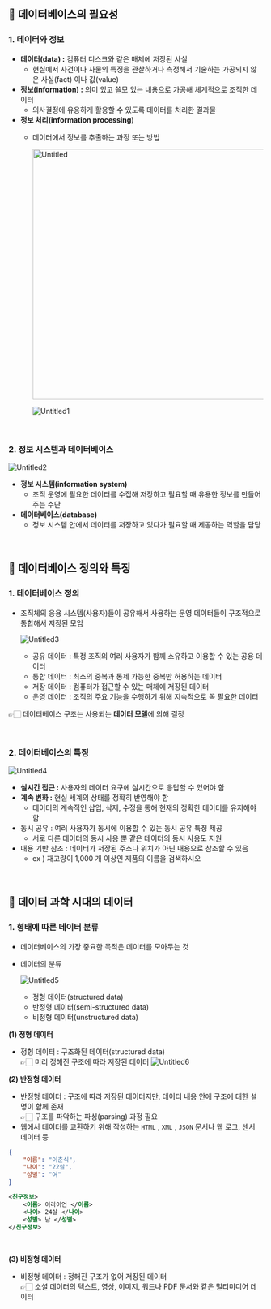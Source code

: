 ## 💭 데이터베이스의 필요성
### 1. 데이터와 정보

- **데이터(data) :** 컴퓨터 디스크와 같은 매체에 저장된 사실
    - 현실에서 사건이나 사물의 특징을 관찰하거나 측정해서 기술하는 가공되지 않은 사실(fact) 이나 값(value)
- **정보(information) :** 의미 있고 쓸모 있는 내용으로 가공해 체계적으로 조직한 데이터
    - 의사결정에 유용하게 활용할 수 있도록 데이터를 처리한 결과물
- **정보 처리(information processing)**
    - 데이터에서 정보를 추출하는 과정 또는 방법

      <img width="494" alt="Untitled" src="https://github.com/SeoYunnn/TIL/assets/120713987/4627a1f2-9760-4c27-950d-8e78ccb702fd">

      ![Untitled1](https://github.com/SeoYunnn/TIL/assets/120713987/a49fc62a-03cd-4b3a-b8cd-d406e52d7681)

<br>

### 2. 정보 시스템과 데이터베이스

![Untitled2](https://github.com/SeoYunnn/TIL/assets/120713987/03abe366-b93d-4933-a2a1-5001e8cba59e)

- **정보 시스템(information system)**
    - 조직 운영에 필요한 데이터를 수집해 저장하고 필요할 때 유용한 정보를 만들어 주는 수단
- **데이터베이스(database)**
    - 정보 시스템 안에서 데이터를 저장하고 있다가 필요할 때 제공하는 역할을 담당

<br>

## 💭 데이터베이스 정의와 특징
### 1. 데이터베이스 정의

- 조직체의 응용 시스템(사용자)들이 공유해서 사용하는 운영 데이터들이 구조적으로 통합해서 저장된 모임

  ![Untitled3](https://github.com/SeoYunnn/TIL/assets/120713987/584b307c-c5cf-4fa7-abe5-129d534f2362)

    - 공유 데이터 : 특정 조직의 여러 사용자가 함께 소유하고 이용할 수 있는 공용 데이터
    - 통합 데이터 : 최소의 중복과 통제 가능한 중복만 허용하는 데이터
    - 저장 데이터 : 컴퓨터가 접근할 수 있는 매체에 저장된 데이터
    - 운영 데이터 : 조직의 주요 기능을 수행하기 위해 지속적으로 꼭 필요한 데이터

👉🏻 데이터베이스 구조는 사용되는 **데이터 모델**에 의해 결정

<br>

### 2. 데이터베이스의 특징

![Untitled4](https://github.com/SeoYunnn/TIL/assets/120713987/f7a9bbf2-6ad4-4d11-bdc8-3d464e3bbac5)

- **실시간 접근 :** 사용자의 데이터 요구에 실시간으로 응답할 수 있어야 함
- **계속 변화 :** 현실 세계의 상태를 정확히 반영해야 함
    - 데이터의 계속적인 삽입, 삭제, 수정을 통해 현재의 정확한 데이터를 유지해야 함
- 동시 공유 : 여러 사용자가 동시에 이용할 수 있는 동시 공유 특징 제공
    - 서로 다른 데이터의 동시 사용 뿐 같은 데이터의 동시 사용도 지원
- 내용 기반 참조 : 데이터가 저장된 주소나 위치가 아닌 내용으로 참조할 수 있음
    - ex ) 재고량이 1,000 개 이상인 제품의 이름을 검색하시오

<br>

## 💭 데이터 과학 시대의 데이터

### 1. 형태에 따른 데이터 분류

- 데이터베이스의 가장 중요한 목적은 데이터를 모아두는 것
- 데이터의 분류

  ![Untitled5](https://github.com/SeoYunnn/TIL/assets/120713987/30192e92-40bb-4482-ae17-e1afa2fd14df)

    - 정형 데이터(structured data)
    - 반정형 데이터(semi-structured data)
    - 비정형 데이터(unstructured data)

**(1) 정형 데이터**


- 정형 데이터 : 구조화된 데이터(structured data)
<br> 👉🏻 미리 정해진 구조에 따라 저장된 데이터
![Untitled6](https://github.com/SeoYunnn/TIL/assets/120713987/25e6fc15-7f06-4990-ad18-cc54f202c7a5)

**(2) 반정형 데이터**

- 반정형 데이터 : 구조에 따라 저장된 데이터지만, 데이터 내용 안에 구조에 대한 설명이 함께 존재
<br> 👉🏻 구조를 파악하는 파싱(parsing) 과정 필요
- 웹에서 데이터를 교환하기 위해 작성하는 `HTML` , `XML` , `JSON` 문서나 웹 로그, 센서 데이터 등

```json
{
	"이름": "이춘식",
	"나이": "22살",
	"성별": "여"
}
```

```xml
<친구정보>
	<이름> 이라이언 </이름>
	<나이> 24살 </나이>
	<성별> 남 </성별>
</친구정보>
```

<br>

**(3) 비정형 데이터**
- 비정형 데이터 : 정해진 구조가 없어 저장된 데이터 
<br> 👉🏻 소셜 데이터의 텍스트, 영상, 이미지, 워드나 PDF 문서와 같은 멀티미디어 데이터